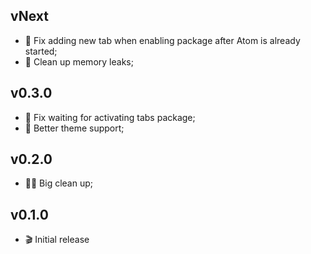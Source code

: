 ## vNext
* :bug: Fix adding new tab when enabling package after Atom is already started;
* :non-potable_water: Clean up memory leaks;

## v0.3.0
* :bug: Fix waiting for activating tabs package;
* :bug: Better theme support;

## v0.2.0
* :art::fire: Big clean up;

## v0.1.0
* :clapper: Initial release
